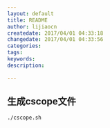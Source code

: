 ```yaml
---
layout: default
title: README
author: lijiaocn
createdate: 2017/04/01 04:33:18
changedate: 2017/04/01 04:33:56
categories:
tags:
keywords:
description: 

---
```


## 生成cscope文件

	./cscope.sh
